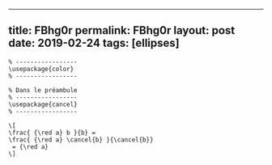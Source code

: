 ---
 title: FBhg0r
 permalink: FBhg0r
 layout: post
 date: 2019-02-24
 tags: [ellipses]
 ---

```latex% Dans le préambule
% -----------------
\usepackage{color}
% -----------------

% Dans le préambule
% -----------------
\usepackage{cancel}
% -----------------

\[
\frac{ {\red a} b }{b} =
\frac{ {\red a} \cancel{b} }{\cancel{b}}
 = {\red a}
\]
```